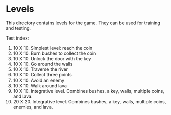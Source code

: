# Levels

This directory contains levels for the game. They can be used for training and testing.

Test index:

1. 10 X 10. Simplest level: reach the coin
2. 10 X 10. Burn bushes to collect the coin
3. 10 X 10. Unlock the door with the key
4. 10 X 10. Go around the walls
5. 10 X 10. Traverse the river
6. 10 X 10. Collect three points
7. 10 X 10. Avoid an enemy
8. 10 X 10. Walk around lava
9. 10 X 10. Integrative level. Combines bushes, a key, walls, multiple coins, and lava.
10. 20 X 20. Integrative level. Combines bushes, a key, walls, multiple coins, enemies, and lava.

